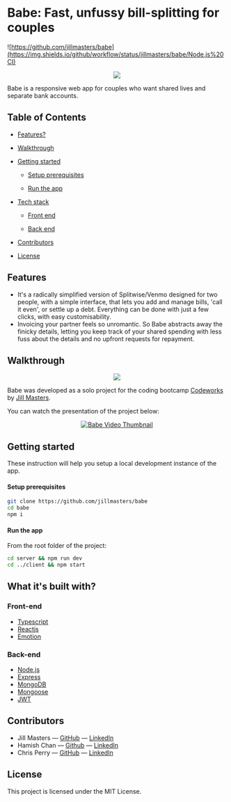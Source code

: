 # Babe: Fast, unfussy bill-splitting for couples

![https://github.com/jillmasters/babe](https://img.shields.io/github/workflow/status/jillmasters/babe/Node.js%20CI)

<p align="center">
  <img src="./images/BabeReadme1.png">
</p>

Babe is a responsive web app for couples who want shared lives and separate bank accounts.

## Table of Contents

- [Features?](#Features)

- [Walkthrough](#Walkthrough)

- [Getting started](#Getting-started)

  - [Setup prerequisites](#Setup-prerequisites)

  - [Run the app](#Run-the-app)

- [Tech stack](#Tech-stack)

  - [Front end](#Front-end)

  - [Back end](#Back-end)

- [Contributors](#Contributors)

- [License](#License)

## Features

- It's a radically simplified version of Splitwise/Venmo designed for two people, with a simple interface, that lets you add and manage bills, 'call it even', or settle up a debt. Everything can be done with just a few clicks, with easy customisability.
- Invoicing your partner feels so unromantic. So Babe abstracts away the finicky details, letting you keep track of your shared spending with less fuss about the details and no upfront requests for repayment.

## Walkthrough

<p align="center">
  <img src="./images/BabeReadme2.png">
</p>

Babe was developed as a solo project for the coding bootcamp [Codeworks](https://codeworks.me/) by [Jill Masters](https://github.com/jillmasters).

You can watch the presentation of the project below:

<p align="center">
<a href="https://www.loom.com/share/74a62ee9311e46fcb2d2cb2e800ee0a6"><img src="https://cdn.loom.com/sessions/thumbnails/74a62ee9311e46fcb2d2cb2e800ee0a6-with-play.gif" alt="Babe Video Thumbnail"/></a>
</p>

## Getting started

These instruction will help you setup a local development instance of the app.

#### Setup prerequisites

```bash
git clone https://github.com/jillmasters/babe
cd babe
npm i
```

#### Run the app

From the root folder of the project:

```bash
cd server && npm run dev
cd ../client && npm start
```

## What it's built with?

### Front-end

- [Typescript](https://www.typescriptlang.org/)
- [Reactjs](https://reactjs.org)
- [Emotion](https://emotion.sh/)

### Back-end

- [Node.js](https://nodejs.org/)
- [Express](https://expressjs.com)
- [MongoDB](https://www.mongodb.com)
- [Mongoose](https://mongoosejs.com)
- [JWT](https://jwt.io/)

## Contributors

- Jill Masters — [GitHub](https://github.com/jillmasters) — [LinkedIn](https://www.linkedin.com/in/jillchuahmasters/)
- Hamish Chan — [Github](https://github.com/ilyadusoleil) — [LinkedIn](https://www.linkedin.com/in/hamish-chan/)
- Chris Perry — [GitHub](https://github.com/chrisperry-sd) — [LinkedIn](https://www.linkedin.com/in/chrisdperry-sd/)

## License

This project is licensed under the MIT License.
